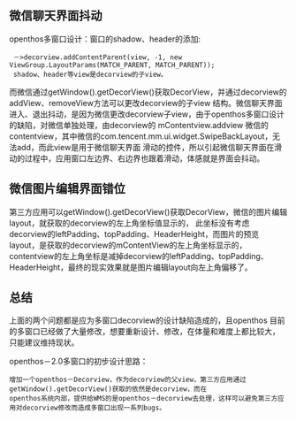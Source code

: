 ## 微信聊天界面抖动

  openthos多窗口设计：窗口的shadow、header的添加:
     
     －>decorview.addContentParent(view, -1, new ViewGroup.LayoutParams(MATCH_PARENT, MATCH_PARENT));
     shadow、header等view是decorview的子view。
  
  而微信通过getWindow().getDecorView()获取DecorView，并通过decorview的addView、removeView方法可以更改decorview的子view
  结构。微信聊天界面进入、退出抖动，是因为微信更改decorview子view，由于openthos多窗口设计的缺陷，对微信单独处理，由decorview的
  mContentview.addview 微信的contentview，其中微信的com.tencent.mm.ui.widget.SwipeBackLayout，无法add，而此view是用于微信聊天界面
  滑动的控件，所以引起微信聊天界面在滑动的过程中，应用窗口左边界、右边界也跟着滑动，体感就是界面会抖动。
  
## 微信图片编辑界面错位

  第三方应用可以getWindow().getDecorView()获取DecorView，微信的图片编辑layout，就获取的decorview的左上角坐标值显示的，
  此坐标没有考虑decorview的leftPadding、topPadding、HeaderHeight，而图片的预览layout，是获取的decorview的mContentView的左上角坐标显示的，
  contentview的左上角坐标是减掉decorview的leftPadding、topPadding、HeaderHeight，最终的现实效果就是图片编辑layout向左上角偏移了。
  
  
## 总结
  上面的两个问题都是应为多窗口decorview的设计缺陷造成的，且openthos 目前的多窗口已经做了大量修改，想要重新设计、修改，在体量和难度上都比较大，
  只能建议维持现状。
  
  
  openthos－2.0多窗口的初步设计思路：
    
    增加一个openthos－Decorview，作为decorview的父view，第三方应用通过getWindow().getDecorView()获取的依然是decorview，而在
    openthos系统内部，提供给WMS的是openthos－decorview去处理，这样可以避免第三方应用对decorview修改而造成多窗口出现一系列bugs。
    
